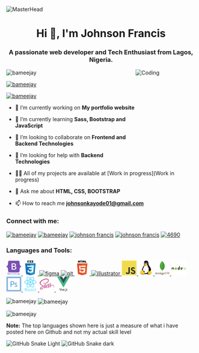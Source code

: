 ![MasterHead](https://res.cloudinary.com/johnsonfrancis/image/upload/v1649079036/tile_background_2_rkzrse.png)
<h1 align="center">Hi 👋, I'm Johnson Francis</h1>
<h3 align="center">A passionate web developer and Tech Enthusiast from Lagos, Nigeria.</h3>
<img align="right" alt="Coding" width="160" height="250" src="https://res.cloudinary.com/johnsonfrancis/image/upload/r_27/v1649076486/Man_working_on_computer_cartoon_vector_illustration._people_technolog_thumbnail_kcu7es.jpg"/>

<p align="left"> <img src="https://komarev.com/ghpvc/?username=bameejay&label=Profile%20views&color=0e75b6&style=flat" alt="bameejay" /> </p>

<p align="left"> <a href="https://github.com/ryo-ma/github-profile-trophy"><img src="https://github-profile-trophy.vercel.app/?username=bameejay" alt="bameejay" /></a> </p>

<p align="left"> <a href="https://twitter.com/bameejay" target="blank"><img src="https://img.shields.io/twitter/follow/bameejay?logo=twitter&style=for-the-badge" alt="bameejay" /></a> </p>

- 🔭 I’m currently working on **My portfolio website**

- 🌱 I’m currently learning **Sass, Bootstrap and JavaScript**

- 👯 I’m looking to collaborate on **Frontend and Backend Technologies**

- 🤝 I’m looking for help with **Backend Technologies**

- 👨‍💻 All of my projects are available at [Work in progress](Work in progress)

- 💬 Ask me about **HTML, CSS, BOOTSTRAP**

- 📫 How to reach me **johnsonkayode01@gmail.com**

<h3 align="left">Connect with me:</h3>
<p align="left">
<a href="https://codepen.io/bameejay" target="blank"><img align="center" src="https://raw.githubusercontent.com/rahuldkjain/github-profile-readme-generator/master/src/images/icons/Social/codepen.svg" alt="bameejay" height="30" width="40" /></a>
<a href="https://twitter.com/bameejay" target="blank"><img align="center" src="https://raw.githubusercontent.com/rahuldkjain/github-profile-readme-generator/master/src/images/icons/Social/twitter.svg" alt="bameejay" height="30" width="40" /></a>
<a href="https://linkedin.com/in/johnson francis" target="blank"><img align="center" src="https://raw.githubusercontent.com/rahuldkjain/github-profile-readme-generator/master/src/images/icons/Social/linked-in-alt.svg" alt="johnson francis" height="30" width="40" /></a>
<a href="https://fb.com/johnson francis" target="blank"><img align="center" src="https://raw.githubusercontent.com/rahuldkjain/github-profile-readme-generator/master/src/images/icons/Social/facebook.svg" alt="johnson francis" height="30" width="40" /></a>
<a href="https://discord.gg/4690" target="blank"><img align="center" src="https://raw.githubusercontent.com/rahuldkjain/github-profile-readme-generator/master/src/images/icons/Social/discord.svg" alt="4690" height="30" width="40" /></a>
</p>

<h3 align="left">Languages and Tools:</h3>
<p align="left"> <a href="https://getbootstrap.com" target="_blank" rel="noreferrer"> <img src="https://raw.githubusercontent.com/devicons/devicon/master/icons/bootstrap/bootstrap-plain-wordmark.svg" alt="bootstrap" width="40" height="40"/> </a> <a href="https://www.w3schools.com/css/" target="_blank" rel="noreferrer"> <img src="https://raw.githubusercontent.com/devicons/devicon/master/icons/css3/css3-original-wordmark.svg" alt="css3" width="40" height="40"/> </a> <a href="https://www.figma.com/" target="_blank" rel="noreferrer"> <img src="https://www.vectorlogo.zone/logos/figma/figma-icon.svg" alt="figma" width="40" height="40"/> </a> <a href="https://git-scm.com/" target="_blank" rel="noreferrer"> <img src="https://www.vectorlogo.zone/logos/git-scm/git-scm-icon.svg" alt="git" width="40" height="40"/> </a> <a href="https://www.w3.org/html/" target="_blank" rel="noreferrer"> <img src="https://raw.githubusercontent.com/devicons/devicon/master/icons/html5/html5-original-wordmark.svg" alt="html5" width="40" height="40"/> </a> <a href="https://www.adobe.com/in/products/illustrator.html" target="_blank" rel="noreferrer"> <img src="https://www.vectorlogo.zone/logos/adobe_illustrator/adobe_illustrator-icon.svg" alt="illustrator" width="40" height="40"/> </a> <a href="https://developer.mozilla.org/en-US/docs/Web/JavaScript" target="_blank" rel="noreferrer"> <img src="https://raw.githubusercontent.com/devicons/devicon/master/icons/javascript/javascript-original.svg" alt="javascript" width="40" height="40"/> </a> <a href="https://www.linux.org/" target="_blank" rel="noreferrer"> <img src="https://raw.githubusercontent.com/devicons/devicon/master/icons/linux/linux-original.svg" alt="linux" width="40" height="40"/> </a> <a href="https://www.mongodb.com/" target="_blank" rel="noreferrer"> <img src="https://raw.githubusercontent.com/devicons/devicon/master/icons/mongodb/mongodb-original-wordmark.svg" alt="mongodb" width="40" height="40"/> </a> <a href="https://nodejs.org" target="_blank" rel="noreferrer"> <img src="https://raw.githubusercontent.com/devicons/devicon/master/icons/nodejs/nodejs-original-wordmark.svg" alt="nodejs" width="40" height="40"/> </a> <a href="https://www.photoshop.com/en" target="_blank" rel="noreferrer"> <img src="https://raw.githubusercontent.com/devicons/devicon/master/icons/photoshop/photoshop-line.svg" alt="photoshop" width="40" height="40"/> </a> <a href="https://reactjs.org/" target="_blank" rel="noreferrer"> <img src="https://raw.githubusercontent.com/devicons/devicon/master/icons/react/react-original-wordmark.svg" alt="react" width="40" height="40"/> </a> <a href="https://sass-lang.com" target="_blank" rel="noreferrer"> <img src="https://raw.githubusercontent.com/devicons/devicon/master/icons/sass/sass-original.svg" alt="sass" width="40" height="40"/> </a> <a href="https://vuejs.org/" target="_blank" rel="noreferrer"> <img src="https://raw.githubusercontent.com/devicons/devicon/master/icons/vuejs/vuejs-original-wordmark.svg" alt="vuejs" width="40" height="40"/> </a> </p>

<p><img align="left" src="https://github-readme-stats.vercel.app/api/top-langs?username=bameejay&show_icons=true&locale=en&layout=compact" alt="bameejay" /></p>

<p>&nbsp;<img align="center" src="https://github-readme-stats.vercel.app/api?username=bameejay&show_icons=true&locale=en" alt="bameejay" /></p>

<p><img align="center" src="https://github-readme-streak-stats.herokuapp.com/?user=bameejay&" alt="bameejay" /></p>

<b>Note:</b> The top languages shown here is just a measure of what i have posted here on Github and not my actual skill level

![GitHub Snake Light](github-snake.svg#gh-light-mode-only)
![GitHub Snake dark](github-snake-dark.svg#gh-dark-mode-only)
